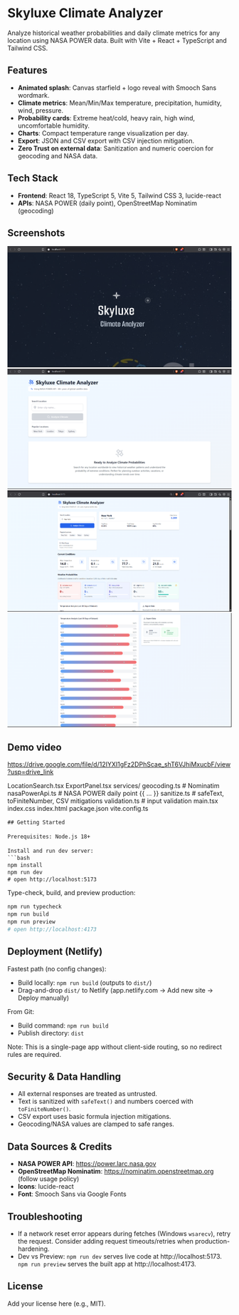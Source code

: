 # Skyluxe Climate Analyzer

Analyze historical weather probabilities and daily climate metrics for any location using NASA POWER data. Built with Vite + React + TypeScript and Tailwind CSS.

## Features

- **Animated splash**: Canvas starfield + logo reveal with Smooch Sans wordmark.
- **Climate metrics**: Mean/Min/Max temperature, precipitation, humidity, wind, pressure.
- **Probability cards**: Extreme heat/cold, heavy rain, high wind, uncomfortable humidity.
- **Charts**: Compact temperature range visualization per day.
- **Export**: JSON and CSV export with CSV injection mitigation.
- **Zero Trust on external data**: Sanitization and numeric coercion for geocoding and NASA data.
 ## Tech Stack

 - **Frontend**: React 18, TypeScript 5, Vite 5, Tailwind CSS 3, lucide-react
 - **APIs**: NASA POWER (daily point), OpenStreetMap Nominatim (geocoding)

 ## Screenshots

![Splash](docs/screenshots/splash.png)
![Main UI](docs/screenshots/main-ui.png)
![User Interaction 1](docs/screenshots/interaction-1.png)
![User Interaction 2](docs/screenshots/interaction-2.png)

 ## Demo video
 
 https://drive.google.com/file/d/12IYXI1gFz2DPhScae_shT6VJhiMxucbF/view?usp=drive_link

 
 LocationSearch.tsx
  ExportPanel.tsx
  services/
geocoding.ts              # Nominatim
nasaPowerApi.ts           # NASA POWER daily point
{{ ... }}
sanitize.ts               # safeText, toFiniteNumber, CSV mitigations
validation.ts             # input validation
main.tsx
index.css
index.html
package.json
vite.config.ts
```
## Getting Started

Prerequisites: Node.js 18+

Install and run dev server:
```bash
npm install
npm run dev
# open http://localhost:5173
```
Type-check, build, and preview production:
```bash
npm run typecheck
npm run build
npm run preview
# open http://localhost:4173
```
## Deployment (Netlify)

Fastest path (no config changes):

- Build locally: `npm run build` (outputs to `dist/`)
- Drag-and-drop `dist/` to Netlify (app.netlify.com → Add new site → Deploy manually)

From Git:

- Build command: `npm run build`
- Publish directory: `dist`

Note: This is a single-page app without client-side routing, so no redirect rules are required.

## Security & Data Handling

- All external responses are treated as untrusted.
- Text is sanitized with `safeText()` and numbers coerced with `toFiniteNumber()`.
- CSV export uses basic formula injection mitigations.
- Geocoding/NASA values are clamped to safe ranges.





## Data Sources & Credits

- **NASA POWER API**: https://power.larc.nasa.gov
- **OpenStreetMap Nominatim**: https://nominatim.openstreetmap.org (follow usage policy)
- **Icons**: lucide-react
- **Font**: Smooch Sans via Google Fonts

## Troubleshooting

- If a network reset error appears during fetches (Windows `wsarecv`), retry the request. Consider adding request timeouts/retries when production-hardening.
- Dev vs Preview: `npm run dev` serves live code at http://localhost:5173. `npm run preview` serves the built app at http://localhost:4173.

## License

Add your license here (e.g., MIT).
